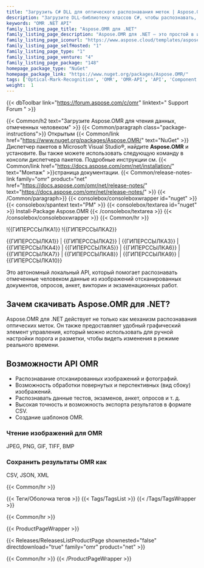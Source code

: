 ```yaml
---
title: "Загрузить C# DLL для оптического распознавания меток | Aspose.OMR API"
description: "Загрузите DLL-библиотеку классов C#, чтобы распознавать, обнаруживать, читать и извлекать помеченные человеком данные из отсканированных изображений, фотографий и документов через .NET API. Экспорт результата в CSV."
keywords: "OMR .NET API"
family_listing_page_title: "Aspose.OMR для .NET"
family_listing_page_description: "Aspose.OMR для .NET — это простой в использовании API, который позволяет разработчикам выполнять операции OMR с изображениями. Aspose.OMR может выполнять операцию OMR с файлами изображений JPEG, PNG, GIF, TIFF и BMP и сохранять результат в формате CSV."
family_listing_page_iconurl: "https://www.aspose.cloud/templates/aspose/App_Themes/V3/images/omr/272x272/aspose_omr-for-net.png"
family_listing_page_selfHosted: "1"
family_listing_page_type: "1"
family_listing_page_venture: "4"
family_listing_page_package: "148"
homepage_package_type: "NuGet"
homepage_package_link: "https://www.nuget.org/packages/Aspose.OMR/"
tags: ['Optical-Mark-Recognition', 'OMR', 'OMR-API', 'API', 'Component', 'Library', 'Windows', '.NET-Framework', 'Framework', 'OMR-Template', 'Answer-Sheet', 'Text-OMR', 'Answer-Sheet-OMR', 'Choide-Box-OMR', 'Grid-OMR', 'Image-OMR', 'Barcode-OMR', 'OMR-Text-Markup', 'OMR-to-PDF', 'Barcode-Recognition', 'OMR-Graphical-Control', 'OMR-to-CSV']
weight:  1
---
```


{{< dbToolbar link="https://forum.aspose.com/c/omr" linktext=" Support Forum " >}}

{{< Common/h2 text="Загрузите Aspose.OMR для чтения данных, отмеченных человеком"  >}}
{{< Common/paragraph class="package-instructions">}}
Открытым
{{< Common/link href="https://www.nuget.org/packages/Aspose.OMR/" text="NuGet"  >}}Диспетчер пакетов в Microsoft Visual Studio®, найдите <b>Aspose.OMR</b> и установите. Вы также можете использовать следующую команду в консоли диспетчера пакетов. Подробные инструкции см.
{{< Common/link href="https://docs.aspose.com/omr/net/installation/" text="Монтаж"  >}}страница документации.
{{< Common/release-notes-link family="omr" product="net" href="https://docs.aspose.com/omr/net/release-notes/" text="https://docs.aspose.com/omr/net/release-notes/"  >}}
{{< /Common/paragraph>}}
{{< consolebox/consoleboxwrapper id="nuget" >}}
       {{< consolebox/spantext text="PM" >}}
       {{< consolebox/textarea id="nuget" >}} Install-Package Aspose.OMR {{< /consolebox/textarea >}}
{{< /consolebox/consoleboxwrapper >}}
{{< Common/hr >}}

!{{ГИПЕРССЫЛКА1}} !{{ГИПЕРССЫЛКА2}}

{{ГИПЕРССЫЛКА1}} | {{ГИПЕРССЫЛКА2}} | {{ГИПЕРССЫЛКА3}} | {{ГИПЕРССЫЛКА4}} | {{ГИПЕРССЫЛКА5}} | {{ГИПЕРССЫЛКА6}} | {{ГИПЕРССЫЛКА7}} | {{ГИПЕРССЫЛКА8}} | {{ГИПЕРССЫЛКА9}} | {{ГИПЕРССЫЛКА10}}

Это автономный локальный API, который помогает распознавать отмеченные человеком данные из изображений отсканированных документов, опросов, анкет, викторин и экзаменационных работ.

## Зачем скачивать Aspose.OMR для .NET?

Aspose.OMR для .NET действует не только как механизм распознавания оптических меток. Он также предоставляет удобный графический элемент управления, который можно использовать для ручной настройки порога и разметки, чтобы видеть изменения в режиме реального времени.

## Возможности API OMR

- Распознавание отсканированных изображений и фотографий.
- Возможность обработки повернутых и перспективных (вид сбоку) изображений.
- Распознавать данные тестов, экзаменов, анкет, опросов и т. д.
- Высокая точность и возможность экспорта результатов в формате CSV.
- Создание шаблонов OMR.

### Чтение изображений для OMR

JPEG, PNG, GIF, TIFF, BMP

### Сохранить результаты OMR как

CSV, JSON, XML

{{< Common/hr >}}

{{< Теги/Оболочка тегов >}}
 {{< Tags/TagsList >}}
{{< /Tags/TagsWrapper >}}

{{< Common/hr >}}

{{< ProductPageWrapper >}}
<!-- ReleasesListProductPage-->
   {{< Releases/ReleasesListProductPage shownested="false"  directdownload="true" family="omr" product="net" >}}
<!-- /ReleasesListProductPage-->
{{< Common/hr >}}
{{< /ProductPageWrapper >}}

